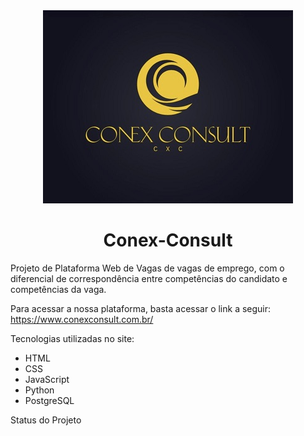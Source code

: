 <div align="center">
    <img width = "imagem" title = "Logo da iamagem" src=imagens/logo_ajustada.jpg>
</div>
<h1 align="center">Conex-Consult</h1>
Projeto de Plataforma Web de Vagas de vagas de emprego, com o diferencial de correspondência entre competências do candidato e competências da vaga.

Para acessar a nossa plataforma, basta acessar o link a seguir: https://www.conexconsult.com.br/

Tecnologias utilizadas no site:

- HTML
- CSS
- JavaScript
- Python
- PostgreSQL

<h>Status do Projeto</h>





